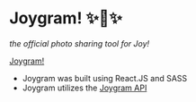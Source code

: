 # Joygram! ✨📸✨
*the official photo sharing tool for Joy!*

<a href="https://joygram.herokuapp.com/">Joygram!</a>

- Joygram was built using React.JS and SASS
- Joygram utilizes the <a href="https://github.com/andrewmundy/joygram_api">Joygram API</a>
